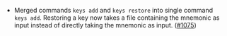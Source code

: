 - Merged commands `keys add` and `keys restore` into single command `keys add`. Restoring a key now takes a
  file containing the mnemonic as input instead of directly taking the mnemonic
  as input. ([#1075](https://github.com/informalsystems/ibc-rs/issues/1075))